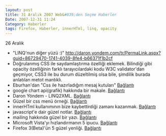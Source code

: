 ```yaml
---
layout: post
title: 31 Aralık 2007 Web&#039;den Seçme Haberler
Date: 2007-12-31 11:24
Category: Haberler
tags: Firefox, Haberler, innerHTml, linq, opacity
---
```


26 Aralık


-   "LINQ'nun diğer yüzü :)" http://daron.yondem.com/tr/PermaLink.aspx?guid=86729470-1741-4039-8fe4-b66371f1b2cf
-   Doğrulanmış CSS ile saydamlaştırma özelliği eklemek. Bilindiği gibi
    opacity özelliğinin farklı tarayıcılardaki kodu W3C validator'dan
    geçmiyor, CSS3 ile bu durum düzeltilmiş olsa bile, şimdilik burada
    anlatılan metot mantıklı.
-   Eburhan'dan "Css ile hazırladığım mesaj kutuları" [Bağlantı][2]
-   google chart api(grafik) hakkında bir makale. [Bağlantı][3]
-   Daron Yöndem - LINQ2XML. [Bağlantı][4]
-   Güzel bir css menü örneği. [Bağlantı][5]
-   innerHTml kullanımının bize kaybettirdiği zamanı kazanmak.
    [Bağlantı][6]
-   javascript'e dair güzel notlar. [Bağlantı][7]
-   mailing hakkında güzel bir yazı. [Bağlantı][8]
-   Microsoft Vista'yı hızlandırmanın 5 ipucu. [Bağlantı][9]
-   Firefox 3(Beta)'ün 5 güzel yenliği. [Bağlantı][10]


  [2]: http://www.eburhan.com/css-ile-hazirladigim-mesaj-kutulari/
    "mesaj kutuları"
  [3]: http://techtracer.com/2007/12/17/the-power-of-google-chart-api/
    "google chart api"
  [4]: http://daron.yondem.com/tr/PermaLink.aspx?guid=3dc9614e-471c-4c41-ad54-d7c2276b15a7
    "LINQ"
  [5]: http://www.3point7designs.com/blog/2007/12/22/advanced-css-menu-trick/
    "css menü"
  [6]: http://ajaxian.com/archives/replacehtml-for-when-innerhtml-dogs-you-down
    "innerHtml"
  [7]: http://www.456bereastreet.com/archive/200711/the_rules_of_unobtrusive_javascript/
    "javascript ipuçları"
  [8]: http://www.37signals.com/svn/posts/604-navigating-the-html-email-jungle
    "mailing"
  [9]: http://www.funtechtalk.com/5-ways-to-speed-up-windows-vista/
    "Vista"
  [10]: http://www.computerworld.com/action/article.do?command=viewArticleBasic&articleId=9054138
    "Firefox 3 Beta"
